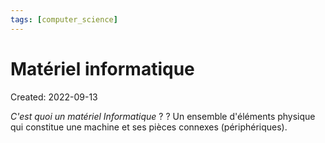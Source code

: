 ```yaml
---
tags: [computer_science] 
---
```

# Matériel informatique
Created: 2022-09-13

*C'est quoi un matériel Informatique* ?
?
Un ensemble d'éléments physique qui constitue une machine et ses pièces connexes (périphériques).
<!--SR:!2022-09-21,5,230-->
